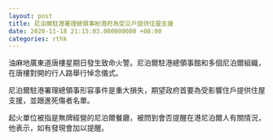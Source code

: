 ```yaml
---
layout: post
title: 尼泊爾駐港署理總領事盼港府為受災戶提供住屋支援
date: 2020-11-18 21:15:03.000000000 +08:00
categories: rthk
---
```


油麻地廣東道唐樓星期日發生致命火警。尼泊爾駐港總領事館和多個尼泊爾組織，在唐樓對開的行人路舉行悼念儀式。

尼泊爾駐港署理總領事形容事件是重大損失，期望政府首要為受影響住戶提供住屋支援，並跟進死傷者名單。

起火單位被指是無牌經營的尼泊爾餐廳，被問到會否提醒在港尼泊爾人有關情況，他表示，如有發現會加以提醒。
